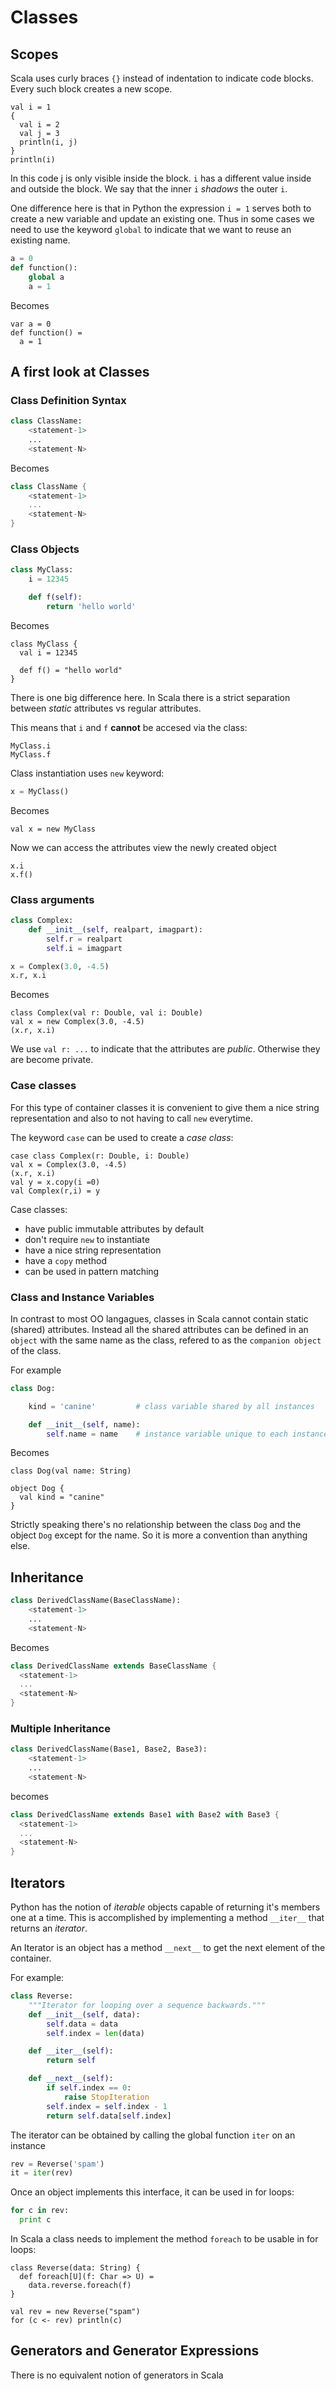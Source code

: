 # Classes

## Scopes

Scala uses curly braces `{}` instead of indentation to indicate code blocks. Every such block creates a new scope.

```tut
val i = 1
{
  val i = 2
  val j = 3
  println(i, j)
}
println(i)
```
In this code j is only visible inside the block. `i` has a different value inside and outside the block. We say that the inner `i` *shadows* the outer `i`.

One difference here is that in Python the expression `i = 1` serves both to create a new variable and update an existing one. Thus in some cases we need to use the keyword `global` to indicate that we want to reuse an existing name.

```python
a = 0
def function():
    global a
    a = 1
```
Becomes

```tut
var a = 0
def function() =
  a = 1
```

## A first look at Classes

### Class Definition Syntax

```python
class ClassName:
    <statement-1>
    ...
    <statement-N>
```

Becomes

```scala
class ClassName {
    <statement-1>
    ...
    <statement-N>
}
```

### Class Objects

```python
class MyClass:
    i = 12345

    def f(self):
        return 'hello world'
```
Becomes

```tut:silent
class MyClass {
  val i = 12345
  
  def f() = "hello world"
}
```

There is one big difference here. In Scala there is a strict separation between *static* attributes vs regular attributes.

This means that `i` and `f` **cannot** be accesed via the class:

```tut:fail
MyClass.i
MyClass.f
```

Class instantiation uses `new` keyword:

```python
x = MyClass()
```
Becomes

```tut:silent
val x = new MyClass
```

Now we can access the attributes view the newly created object

```tut
x.i
x.f()
```

### Class arguments
```python
class Complex:
    def __init__(self, realpart, imagpart):
        self.r = realpart
        self.i = imagpart

x = Complex(3.0, -4.5)
x.r, x.i
```
Becomes

```tut
class Complex(val r: Double, val i: Double)
val x = new Complex(3.0, -4.5)
(x.r, x.i)
```

We use `val r: ...` to indicate that the attributes are *public*. Otherwise they are become private.

### Case classes

For this type of container classes it is convenient to give them a nice string representation and also to not having to call `new` everytime. 

The keyword `case` can be used to create a *case class*:

```tut
case class Complex(r: Double, i: Double)
val x = Complex(3.0, -4.5)
(x.r, x.i)
val y = x.copy(i =0)
val Complex(r,i) = y
```

Case classes:

* have public immutable attributes by default
* don't require `new` to instantiate
* have a nice string representation
* have a `copy` method
* can be used in pattern matching


### Class and Instance Variables

In contrast to most OO langagues, classes in Scala cannot contain static (shared) attributes. Instead all the shared attributes can be defined in an `object` with the same name as the class, refered to as the `companion object` of the class.

For example

```python
class Dog:

    kind = 'canine'         # class variable shared by all instances

    def __init__(self, name):
        self.name = name    # instance variable unique to each instance

```
Becomes

```tut:silent
class Dog(val name: String)

object Dog {
  val kind = "canine"
}
```

Strictly speaking there's no relationship between the class `Dog` and the object `Dog` except for the name. So it is more  a convention than anything else.


## Inheritance

```python
class DerivedClassName(BaseClassName):
    <statement-1>
    ...
    <statement-N>
```
Becomes

```scala
class DerivedClassName extends BaseClassName {
  <statement-1>
  ...
  <statement-N>
}
```

### Multiple Inheritance

```python
class DerivedClassName(Base1, Base2, Base3):
    <statement-1>
    ...
    <statement-N>
```
becomes

```scala
class DerivedClassName extends Base1 with Base2 with Base3 {
  <statement-1>
  ...
  <statement-N>
}
```

## Iterators

Python has the notion of *iterable* objects capable of returning it's members one at a time. This is accomplished by implementing a method `__iter__` that returns an *iterator*.

An Iterator is an object  has a method `__next__` to get the next element of the container. 

For example:

```python
class Reverse:
    """Iterator for looping over a sequence backwards."""
    def __init__(self, data):
        self.data = data
        self.index = len(data)

    def __iter__(self):
        return self

    def __next__(self):
        if self.index == 0:
            raise StopIteration
        self.index = self.index - 1
        return self.data[self.index]
```

The iterator can be obtained by calling the global function `iter` on an instance

```python
rev = Reverse('spam')
it = iter(rev)
```

Once an object implements this interface, it can be used in for loops:

```python
for c in rev:
  print c
```

In Scala a class needs to implement the method `foreach` to be usable in for loops:

```tut:silent
class Reverse(data: String) {
  def foreach[U](f: Char => U) =
    data.reverse.foreach(f)
}
```

```tut
val rev = new Reverse("spam")
for (c <- rev) println(c)
```

## Generators and Generator Expressions

There is no equivalent notion of generators in Scala



